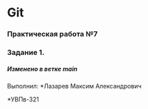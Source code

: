 # Git
### Практическая работа №7
### Задание 1.
##### Изменено в ветке main
Выполнил:
*Лазарев Максим Александрович

*УВПв-321

